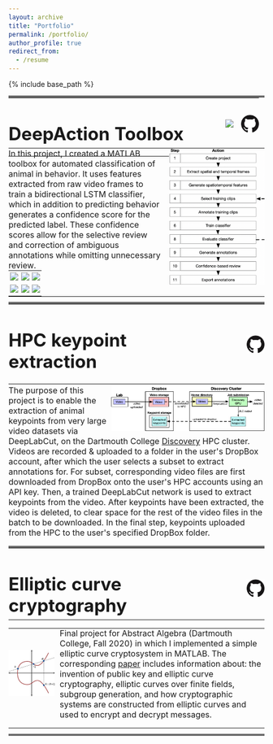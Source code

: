 ```yaml
---
layout: archive
title: "Portfolio"
permalink: /portfolio/
author_profile: true
redirect_from:
  - /resume
---
```


{% include base_path %}

<hr style="margin:0;padding:0; height:4px;background-color: #696969;">

<table width="100%" style="border:none;margin:0;padding:0">
<td style="border:none;padding:0px;margin:0;" width="70%" align="left">
	<h1 style="font-size:2.5em;">DeepAction Toolbox</h1>
</td>
<td style="border:none;padding:0px;margin:0;"  align="right">
	<a href="https://www.biorxiv.org/content/10.1101/2022.06.20.496909v1">
		<img align="center" src="https://www.biorxiv.org/sites/default/files/site_logo/bioRxiv_logo_homepage.png" style="height:2.5em;margin-top:-1em"></a>
	&nbsp;&nbsp;
	<a href="https://github.com/carlwharris/DeepAction"><img align="center" src="../files/GitHub_logo.png" style="height:2.5em;margin-top:-1em">
	</a>
</td>
</table>


<table width="100%" style="margin:0;border:none;margin-top:-1.25em;padding:0;">
<tr style="width:100%;border:none;">
	<td style="border:none;padding:0px" width="60%">
		<p style="font-size:16px;padding:0;margin:0">In this project, I created a MATLAB toolbox for automated classification of animal in behavior. It uses features extracted from raw video frames to train a bidirectional LSTM classifier, which in addition to predicting behavior generates a confidence score for the predicted label. These confidence scores allow for the selective review and correction of ambiguous annotations while omitting unnecessary review.</p>
	</td>
	<td style="border:none;padding:0px;vertical-align:top;" rowspan ="2">
		<img src="../files/workflow.png" style="max-width:100%;height:auto;margin-left:1em">
	</td>
</tr>
<tr style="width:100%;border:none;background-color:rgba(0, 0, 0, 0);">
	<td style="border:none; padding:0px;vertical-align:top" width="60%">
		<table width="100%" style="margin:0;border:none;padding:0">
			<tr style="width:100%;border:none;margin:0;padding:0;">
				<td style="border:none;padding:0.2em" width="33%">
					<img src="../files/home_cage_50.gif" style="max-width:100%;height:auto;">
				</td>
				<td style="border:none;padding:0.2em" width="33%">
					<img src="../files/CRIM13S-785.gif" style="max-width:100%;height:auto;">
				</td>						
				<td style="border:none;padding:0.2em" width="33%">
					<img src="../files/CRIM13T-203.gif" style="max-width:100%;height:auto;">
				</td>
			</tr>
			<tr style="width:100%;border:none;margin:0;padding:0;">
				<td style="border:none;padding:0.2em;" width="33%">
					<img src="../files/home_cage_182.gif" style="max-width:100%;height:auto;">
				</td>
				<td style="border:none;padding:0.2em" width="33%">
					<img src="../files/CRIM13S-1785.gif" style="max-width:100%;height:auto;">
				</td>						
				<td style="border:none;padding:0.2em" width="33%">
					<img src="../files/CRIM13T-256.gif" style="max-width:100%;height:auto;">
				</td>
			</tr>
		</table>
	</td>
</tr>
</table>


<hr style="margin:0;padding:0; height:4px;background-color: #696969;margin-top:0.7em">

<!--<table width="100%" style="margin:0;border:none;margin-top:-1em;padding:0">
<tr style="width:100%;border:none;">
<td style="border:none;padding:0px" width="50%">
<p style="font-size:16px;padding:0;margin:0">In this project, I created a MATLAB toolbox for automated classification of animal in behavior. It uses features extracted from raw video frames to train a bidirectional LSTM classifier, which in addition to predicting behavior generates a confidence score for the predicted label. These confidence scores allow for the selective review and correction of ambiguous annotations while omitting unnecessary review.</p>
</td>
<td style="border:none;padding:0px;vertical-align:top;" rowspan ="3">
<img src="../files/workflow.png" style="max-width:100%;height:auto;">
</td>
</tr>
<tr style="width:100%;border:none;background-color:rgba(0, 0, 0, 0);">
<td style="border:none; padding:0px;vertical-align:top" width="60%">
<p align="center">
<img src="../files/home_cage_50.gif" width="32%">
<img src="../files/CRIM13S-785.gif" width="32%">
<img src="../files/CRIM13T-203.gif" width="32%">
</p>
</td>
</tr>
<tr style="width:100%;border:none;background-color:rgba(0, 0, 0, 0);">
<td style="border:none; padding:0px;vertical-align:top;" width="60%">
<p align="center">
<img src="../files/home_cage_182.gif" width="32%">
<img src="../files/CRIM13S-1785.gif" width="32%">
<img src="../files/CRIM13T-256.gif" width="32%">
</p>
</td>
</tr>
</table>
<hr style="margin:0;padding:0; height:4px;background-color: #696969;margin-top:0.7em">-->


<table width="100%" style="border:none;margin:0;padding:0">
<td style="border:none;padding:0px;margin:0" width="70%" align="left">
	<h1 style="font-size:2.5em;">HPC keypoint extraction</h1>
</td>
<td style="border:none;padding:0px;margin:0;"  align="right">
	<a href="https://github.com/carlwharris/Discovery-DLC-processing">
		<img align="center" src="../files/GitHub_logo.png" style="height:2.5em">
	</a>
</td>
</table>

<div style="margin-top:-1em;">
<img src="../files/pipeline_diagram.png" style="width:60%;height:auto;float:right;padding-left:0.5em">
<p style="font-size:16px">The purpose of this project is to enable the extraction of animal keypoints from very large video datasets via DeepLabCut, on the Dartmouth College <a href="https://rc.dartmouth.edu/index.php/discovery-overview/">Discovery</a> HPC cluster. Videos are recorded & uploaded to a folder in the user's DropBox account, after which the user selects a subset to extract annotations for. For subset, corresponding video files are first downloaded from DropBox onto the user's HPC accounts using an API key. Then, a trained DeepLabCut network is used to extract keypoints from the video. After keypoints have been extracted, the video is deleted, to clear space for the rest of the video files in the batch to be downloaded. In the final step, keypoints uploaded from the HPC to the user's specified DropBox folder.</p>
</div>



<hr style="margin:0;padding:0; height:4px;background-color: #696969;margin-top:0.5em">

<table width="100%" style="border:none;margin:0;padding:0">
<td style="border:none;padding:0px;margin:0" width="70%" align="left">
	<h1 style="font-size:2.5em;">Elliptic curve cryptography</h1>
</td>
<td style="border:none;padding:0px;margin:0;"  align="right">
	<a href="https://github.com/carlwharris/elliptic-curve-cryptosystems">
		<img align="center" src="../files/GitHub_logo.png" style="height:2.5em">
	</a>
</td>
</table>

<div>
<table width="100%" style="border:none;margin:0;padding:0;margin-top:-1.25em">
<tr style="border:none;margin:0">
	<td style="border:none;padding:0px;margin:0;" width="20%" align="left">
	<img src="../files/ECC.jpeg" style="width:90%;">
			</td>
	<td style="border:none;padding:0px;margin:0;" >
		<p style="font-size:16px; padding:0;">Final project for Abstract Algebra (Dartmouth College, Fall 2020) in which I implemented a simple elliptic curve cryptosystem in MATLAB. The corresponding <a href="https://github.com/carlwharris/elliptic-curve-cryptosystems/blob/main/ECC%20Project%20Paper.pdf">paper</a> includes information about: the invention of public key and elliptic curve cryptography, elliptic curves over finite fields, subgroup generation, and how cryptographic systems are constructed from elliptic curves and used to encrypt and decrypt messages.</p>
	</td>
</tr>
</table>
</div>

<hr style="margin:0;padding:0; height:4px;background-color: #696969;margin-top:0.75em">
